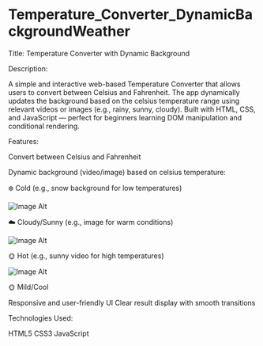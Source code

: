# Temperature_Converter_DynamicBackgroundWeather
Title: 
Temperature Converter with Dynamic Background

Description:

A simple and interactive web-based Temperature Converter that allows users to convert between Celsius and Fahrenheit. The app dynamically updates the background based on the celsius temperature range using relevant videos or images (e.g., rainy, sunny, cloudy). Built with HTML, CSS, and JavaScript — perfect for beginners learning DOM manipulation and conditional rendering.

Features:

Convert between Celsius and Fahrenheit

Dynamic background (video/image) based on celsius  temperature:

❄️ Cold (e.g., snow background for low temperatures)

![Image Alt](https://github.com/Nikhitha999-nikki/Temperature_Converter_DynamicBackgroundWeather/blob/e21088fb3420aa5b48b3302c8ffcfdcfd4788dc9/Temperature%20Converter%20and%203%20more%20pages%20-%20Personal%20-%20Microsoft%E2%80%8B%20Edge%207_23_2025%206_31_34%20PM.png)

☁️ Cloudy/Sunny (e.g., image for warm conditions)

![Image Alt](https://github.com/Nikhitha999-nikki/Temperature_Converter_DynamicBackgroundWeather/blob/f7b57c530d410b3cd0b4f4420e2aba187bea85c4/Temperature%20Converter%20and%204%20more%20pages%20-%20Personal%20-%20Microsoft%E2%80%8B%20Edge%207_23_2025%207_35_20%20AM.png)
 
🌞 Hot (e.g., sunny video for high temperatures)

![Image Alt](https://github.com/Nikhitha999-nikki/Temperature_Converter_DynamicBackgroundWeather/blob/b39a510d0f49e4001b89b1a44c82621aa989fbea/Temperature%20Converter%20and%203%20more%20pages%20-%20Personal%20-%20Microsoft%E2%80%8B%20Edge%207_23_2025%207_10_41%20PM.png)

🌞 Mild/Cool





Responsive and user-friendly UI
Clear result display with smooth transitions


Technologies Used:

HTML5
CSS3
JavaScript
